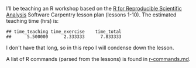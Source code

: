 








I’ll be teaching an R workshop based on the [R for Reproducible Scientific Analysis](http://swcarpentry.github.io/r-novice-gapminder/) Software Carpentry lesson plan (lessons 1-10). The estimated teaching time (hrs) is:


```
## time_teaching time_exercise    time_total 
##      5.500000      2.333333      7.833333
```

I don't have that long, so in this repo I will condense down the lesson.

A list of R commands (parsed from the lessons) is found in [r-commands.md](r-commands.md).

